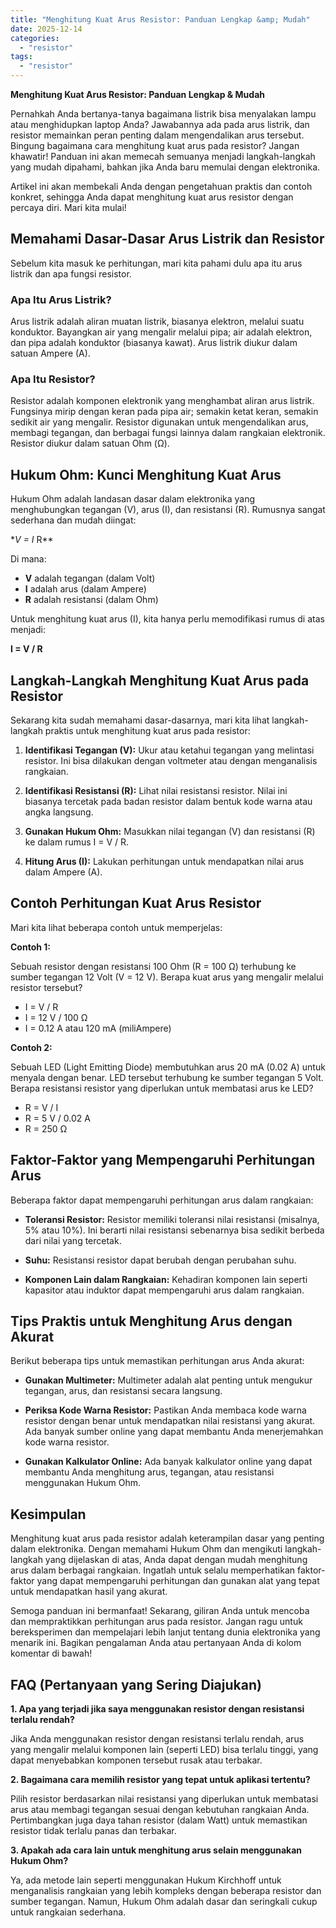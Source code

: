 ```yaml
---
title: "Menghitung Kuat Arus Resistor: Panduan Lengkap &amp; Mudah"
date: 2025-12-14
categories: 
  - "resistor"
tags: 
  - "resistor"
---
```


**Menghitung Kuat Arus Resistor: Panduan Lengkap & Mudah**

Pernahkah Anda bertanya-tanya bagaimana listrik bisa menyalakan lampu atau menghidupkan laptop Anda? Jawabannya ada pada arus listrik, dan resistor memainkan peran penting dalam mengendalikan arus tersebut. Bingung bagaimana cara menghitung kuat arus pada resistor? Jangan khawatir! Panduan ini akan memecah semuanya menjadi langkah-langkah yang mudah dipahami, bahkan jika Anda baru memulai dengan elektronika.

Artikel ini akan membekali Anda dengan pengetahuan praktis dan contoh konkret, sehingga Anda dapat menghitung kuat arus resistor dengan percaya diri. Mari kita mulai!

## Memahami Dasar-Dasar Arus Listrik dan Resistor

Sebelum kita masuk ke perhitungan, mari kita pahami dulu apa itu arus listrik dan apa fungsi resistor.

### Apa Itu Arus Listrik?

Arus listrik adalah aliran muatan listrik, biasanya elektron, melalui suatu konduktor. Bayangkan air yang mengalir melalui pipa; air adalah elektron, dan pipa adalah konduktor (biasanya kawat). Arus listrik diukur dalam satuan Ampere (A).

### Apa Itu Resistor?

Resistor adalah komponen elektronik yang menghambat aliran arus listrik. Fungsinya mirip dengan keran pada pipa air; semakin ketat keran, semakin sedikit air yang mengalir. Resistor digunakan untuk mengendalikan arus, membagi tegangan, dan berbagai fungsi lainnya dalam rangkaian elektronik. Resistor diukur dalam satuan Ohm (Ω).

## Hukum Ohm: Kunci Menghitung Kuat Arus

Hukum Ohm adalah landasan dasar dalam elektronika yang menghubungkan tegangan (V), arus (I), dan resistansi (R). Rumusnya sangat sederhana dan mudah diingat:

\*_V = I_ R\*\*

Di mana:

- **V** adalah tegangan (dalam Volt)
- **I** adalah arus (dalam Ampere)
- **R** adalah resistansi (dalam Ohm)

Untuk menghitung kuat arus (I), kita hanya perlu memodifikasi rumus di atas menjadi:

**I = V / R**

## Langkah-Langkah Menghitung Kuat Arus pada Resistor

Sekarang kita sudah memahami dasar-dasarnya, mari kita lihat langkah-langkah praktis untuk menghitung kuat arus pada resistor:

1. **Identifikasi Tegangan (V):** Ukur atau ketahui tegangan yang melintasi resistor. Ini bisa dilakukan dengan voltmeter atau dengan menganalisis rangkaian.
    
2. **Identifikasi Resistansi (R):** Lihat nilai resistansi resistor. Nilai ini biasanya tercetak pada badan resistor dalam bentuk kode warna atau angka langsung.
    
3. **Gunakan Hukum Ohm:** Masukkan nilai tegangan (V) dan resistansi (R) ke dalam rumus I = V / R.
    
4. **Hitung Arus (I):** Lakukan perhitungan untuk mendapatkan nilai arus dalam Ampere (A).
    

## Contoh Perhitungan Kuat Arus Resistor

Mari kita lihat beberapa contoh untuk memperjelas:

**Contoh 1:**

Sebuah resistor dengan resistansi 100 Ohm (R = 100 Ω) terhubung ke sumber tegangan 12 Volt (V = 12 V). Berapa kuat arus yang mengalir melalui resistor tersebut?

- I = V / R
- I = 12 V / 100 Ω
- I = 0.12 A atau 120 mA (miliAmpere)

**Contoh 2:**

Sebuah LED (Light Emitting Diode) membutuhkan arus 20 mA (0.02 A) untuk menyala dengan benar. LED tersebut terhubung ke sumber tegangan 5 Volt. Berapa resistansi resistor yang diperlukan untuk membatasi arus ke LED?

- R = V / I
- R = 5 V / 0.02 A
- R = 250 Ω

## Faktor-Faktor yang Mempengaruhi Perhitungan Arus

Beberapa faktor dapat mempengaruhi perhitungan arus dalam rangkaian:

- **Toleransi Resistor:** Resistor memiliki toleransi nilai resistansi (misalnya, 5% atau 10%). Ini berarti nilai resistansi sebenarnya bisa sedikit berbeda dari nilai yang tercetak.
    
- **Suhu:** Resistansi resistor dapat berubah dengan perubahan suhu.
    
- **Komponen Lain dalam Rangkaian:** Kehadiran komponen lain seperti kapasitor atau induktor dapat mempengaruhi arus dalam rangkaian.
    

## Tips Praktis untuk Menghitung Arus dengan Akurat

Berikut beberapa tips untuk memastikan perhitungan arus Anda akurat:

- **Gunakan Multimeter:** Multimeter adalah alat penting untuk mengukur tegangan, arus, dan resistansi secara langsung.
    
- **Periksa Kode Warna Resistor:** Pastikan Anda membaca kode warna resistor dengan benar untuk mendapatkan nilai resistansi yang akurat. Ada banyak sumber online yang dapat membantu Anda menerjemahkan kode warna resistor.
    
- **Gunakan Kalkulator Online:** Ada banyak kalkulator online yang dapat membantu Anda menghitung arus, tegangan, atau resistansi menggunakan Hukum Ohm.
    

## Kesimpulan

Menghitung kuat arus pada resistor adalah keterampilan dasar yang penting dalam elektronika. Dengan memahami Hukum Ohm dan mengikuti langkah-langkah yang dijelaskan di atas, Anda dapat dengan mudah menghitung arus dalam berbagai rangkaian. Ingatlah untuk selalu memperhatikan faktor-faktor yang dapat mempengaruhi perhitungan dan gunakan alat yang tepat untuk mendapatkan hasil yang akurat.

Semoga panduan ini bermanfaat! Sekarang, giliran Anda untuk mencoba dan mempraktikkan perhitungan arus pada resistor. Jangan ragu untuk bereksperimen dan mempelajari lebih lanjut tentang dunia elektronika yang menarik ini. Bagikan pengalaman Anda atau pertanyaan Anda di kolom komentar di bawah!

## FAQ (Pertanyaan yang Sering Diajukan)

**1\. Apa yang terjadi jika saya menggunakan resistor dengan resistansi terlalu rendah?**

Jika Anda menggunakan resistor dengan resistansi terlalu rendah, arus yang mengalir melalui komponen lain (seperti LED) bisa terlalu tinggi, yang dapat menyebabkan komponen tersebut rusak atau terbakar.

**2\. Bagaimana cara memilih resistor yang tepat untuk aplikasi tertentu?**

Pilih resistor berdasarkan nilai resistansi yang diperlukan untuk membatasi arus atau membagi tegangan sesuai dengan kebutuhan rangkaian Anda. Pertimbangkan juga daya tahan resistor (dalam Watt) untuk memastikan resistor tidak terlalu panas dan terbakar.

**3\. Apakah ada cara lain untuk menghitung arus selain menggunakan Hukum Ohm?**

Ya, ada metode lain seperti menggunakan Hukum Kirchhoff untuk menganalisis rangkaian yang lebih kompleks dengan beberapa resistor dan sumber tegangan. Namun, Hukum Ohm adalah dasar dan seringkali cukup untuk rangkaian sederhana.
